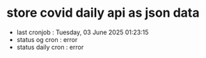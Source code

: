 # store covid daily api as json data

- last cronjob : Tuesday, 03 June 2025 01:23:15
- status og cron : error
- status daily cron : error
      
      